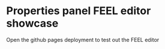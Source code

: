 # Properties panel FEEL editor showcase

Open the github pages deployment to test out the FEEL editor